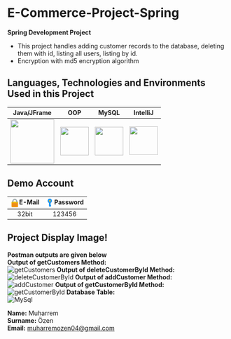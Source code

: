 # E-Commerce-Project-Spring


**Spring Development Project**<br>

- This project handles adding customer records to the database, deleting them with id, listing all users, listing by id.
- Encryption with md5 encryption algorithm 

## Languages, Technologies and Environments Used in this Project


| Java/JFrame  | OOP | MySQL | IntelliJ  |
| :------------: | :------------: | :------------: | :------------: |
|  <img src ="https://cdn.iconscout.com/icon/free/png-256/java-60-1174953.png" width ="100px" height = "100px" style="float:left" > | <img src ="https://encrypted-tbn0.gstatic.com/images?q=tbn:ANd9GcRQie1pvA8p-kyK_bGjsjPJWv8x4NF9ahNvFA&usqp=CAU" width ="65px" height = "65px" style="float:left " >  |  <img src ="https://upload.wikimedia.org/wikipedia/commons/b/b2/Database-mysql.svg" width ="65px" height = "65px" style="float:left " > | <img src ="https://upload.wikimedia.org/wikipedia/commons/thumb/9/9c/IntelliJ_IDEA_Icon.svg/70px-IntelliJ_IDEA_Icon.svg.png" width ="65px" height = "65px" >  |

## Demo Account
| <img src ="https://github.com/nazligencel/java-desktop-technical-service/blob/main/images/mail.png" width ="20px" height = "20px" style="float:left" > E-Mail | <img src ="https://github.com/nazligencel/java-desktop-technical-service/blob/main/images/password.png" width ="20px" height = "20px" style="float:left" > Password | 
| :------------: | :------------: | 
|32bit| 123456 |


## Project Display Image!
**Postman outputs are given below**<br>
**Output of getCustomers Method:**<br>
![getCustomers](https://user-images.githubusercontent.com/60547236/188753288-c288fcde-bee2-4d0d-9629-e222fedc8441.png)
**Output of deleteCustomerById Method:**<br>
![deleteCustomerById](https://user-images.githubusercontent.com/60547236/188753364-c64ad9da-83a2-417c-9824-3bd85028098f.png)
**Output of addCustomer Method:**<br>
![addCustomer](https://user-images.githubusercontent.com/60547236/188753399-fffe7079-e729-464a-b90d-2594d7bf6645.png)
**Output of getCustomerById Method:**<br>
![getCustomerById](https://user-images.githubusercontent.com/60547236/188753434-0f46dabf-0a91-4244-abaf-80399c0ddff2.png)
**Database Table:**<br>
![MySql](https://user-images.githubusercontent.com/60547236/189223901-826eeaeb-ce12-44ee-8d0d-21a3900e0cf6.png)





**Name:** Muharrem  <br>
**Surname:** Özen <br>
**Email:** muharremozen04@gmail.com
